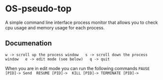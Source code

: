 # OS-pseudo-top

A simple command line interface process monitor that allows you to check cpu usage and memory usage for each process.

## Documenation

``
  w -> scroll up the process window  
  s -> scroll down the process window  
  e -> edit mode (see below)  
  q -> quit   
``

When you are in edit mode you can run the following commands
``
  PAUSE [PID]-> Send 
  RESUME [PID]-> 
  KILL [PID]->
  TERMINATE [PID]->
``
